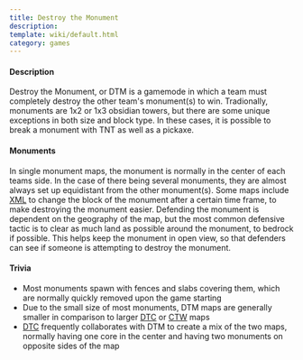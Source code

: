 ```yaml
---
title: Destroy the Monument
description: 
template: wiki/default.html
category: games
---
```


#### Description

Destroy the Monument, or DTM is a gamemode in which a team must completely destroy the other team's monument(s) to win. Tradionally, monuments are 1x2 or 1x3 obsidian towers, but there are some unique exceptions in both size and block type. In these cases, it is possible to break a monument with TNT as well as a pickaxe. 

#### Monuments

In single monument maps, the monument is normally in the center of each teams side. In the case of there being several monuments, they are almost always set up equidistant from the other monument(s). Some maps include [XML](http://docs.stratus.network/) to change the block of the monument after a certain time frame, to make destroying the monument easier. Defending the monument is dependent on the geography of the map, but the most common defensive tactic is to clear as much land as possible around the monument, to bedrock if possible. This helps keep the monument in open view, so that defenders can see if someone is attempting to destroy the monument.

#### Trivia

- Most monuments spawn with fences and slabs covering them, which are normally quickly removed upon the game starting
- Due to the small size of most monuments, DTM maps are generally smaller in comparison to larger [DTC](https://mcresourcepile.github.io/addon-project/wiki/gamemodes/dtc) or [CTW](https://mcresourcepile.github.io/addon-project/wiki/gamemodes/ctw) maps
- [DTC](https://mcresourcepile.github.io/addon-project/wiki/gamemodes/dtc) frequently collaborates with DTM to create a mix of the two maps, normally having one core in the center and having two monuments on opposite sides of the map

